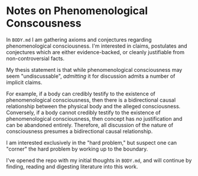 # Notes on Phenomenological Conscousness

In `BODY.md` I am gathering axioms and conjectures regarding phenomenological consciousness. I'm interested in claims, postulates and conjectures which are either evidence-backed, or cleanly justifiable from non-controversial facts.

My thesis statement is that while phenomenological consciousness may seem "undiscussable", _admitting_ it for discussion admits a number of implicit claims.

For example, if a body can credibly testify to the existence of phenomenological consciousness, then there is a bidirectional causal relationship between the physical body and the alleged consciousness. Conversely, if a body cannot credibly testify to the existence of phenomenological consciousness, then concept has _no_ justification and can be abandoned entirely. Therefore, all discussion of the nature of consciousness presumes a bidirectional causal relationship.

I am interested exclusively in the "hard problem," but suspect one can "corner" the hard problem by working up to the boundary.

I've opened the repo with my initial thoughts in `BODY.md`, and will continue by finding, reading and digesting literature into this work.
